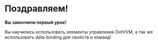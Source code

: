 ﻿Поздравляем!
============
**Вы закончили первый урок!**

Вы научились использовать элементы управления DotVVM, а так же использовать data-binding для свойств и команд!